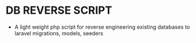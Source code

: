 # DB REVERSE SCRIPT

+ A light weight php script for reverse engineering existing databases to laravel migrations, models, seeders